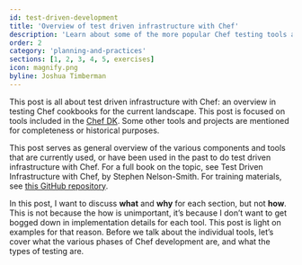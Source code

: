 ```yaml
---
id: test-driven-development
title: 'Overview of test driven infrastructure with Chef'
description: 'Learn about some of the more popular Chef testing tools and how they fit in a continuous integration pipeline.'
order: 2
category: 'planning-and-practices'
sections: [1, 2, 3, 4, 5, exercises]
icon: magnify.png
byline: Joshua Timberman
---
```

This post is all about test driven infrastructure with Chef: an overview in testing Chef cookbooks for the current landscape. This post is focused on tools included in the [Chef DK](https://downloads.chef.io/chef-dk/). Some other tools and projects are mentioned for completeness or historical purposes.

This post serves as general overview of the various components and tools that are currently used, or have been used in the past to do test driven infrastructure with Chef. For a full book on the topic, see Test Driven Infrastructure with Chef, by Stephen Nelson-Smith. For training materials, see [this GitHub repository](https://github.com/chef-training/introduction_to_testing).

In this post, I want to discuss **what** and **why** for each section, but not **how**. This is not because the how is unimportant, it’s because I don’t want to get bogged down in implementation details for each tool. This post is light on examples for that reason. Before we talk about the individual tools, let’s cover what the various phases of Chef development are, and what the types of testing are.
